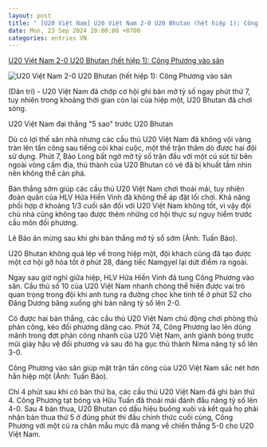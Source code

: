 ```yaml
---
layout: post
title: " [U20 Việt Nam] U20 Việt Nam 2-0 U20 Bhutan (hết hiệp 1): Công Phương vào sân"
date: Mon, 23 Sep 2024 20:00:00 +0700
categories: entries VN
---
```

[U20 Việt Nam 2-0 U20 Bhutan (hết hiệp 1): Công Phương vào sân](https://dantri.com.vn/the-thao/u20-viet-nam-2-0-u20-bhutan-het-hiep-1-cong-phuong-vao-san-20240923183716050.htm)

![U20 Việt Nam 2-0 U20 Bhutan (hết hiệp 1): Công Phương vào sân](https://cdnphoto.dantri.com.vn/d1PED9r8JKqsFZlea-Th7KtoiuA=/zoom/1200_630/2024/09/23/u20-vietnam-u20-bhutan-9-crop-1727100711434.jpeg)

(Dân trí) - U20 Việt Nam đã chớp cơ hội ghi bàn mở tỷ số ngay phút thứ 7, tuy nhiên trong khoảng thời gian còn lại của hiệp một, U20 Bhutan đã chơi sòng.

U20 Việt Nam đại thắng "5 sao" trước U20 Bhutan

Dù có lợi thế sân nhà nhưng các cầu thủ U20 Việt Nam đã không vội vàng tràn lên tấn công sau tiếng còi khai cuộc, một thế trận thăm dò được hai đội sử dụng. Phút 7, Bảo Long bất ngờ mở tỷ số trận đấu với một cú sút từ bên ngoài vòng cấm địa, thủ thành của U20 Bhutan có vẻ đã bị khuất tầm nhìn nên không thể cản phá.

Bàn thắng sớm giúp các cầu thủ U20 Việt Nam chơi thoải mái, tuy nhiên đoàn quân của HLV Hứa Hiền Vinh đã không thể áp đặt lối chơi. Khả năng phối hợp ở khoảng 1/3 cuối sân đối với U20 Việt Nam không tốt, vì vậy đội chủ nhà cũng không tạo được thêm những cơ hội thực sự nguy hiểm trước cầu môn đối phương.

Lê Bảo ăn mừng sau khi ghi bàn thắng mở tỷ số sớm (Ảnh: Tuấn Bảo).

U20 Bhutan không quá lép vế trong hiệp một, đội khách cũng đã tạo được một cơ hội gỡ hòa tốt ở phút 28, đáng tiếc Namgyel lại dứt điểm ra ngoài.

Ngay sau giờ nghỉ giữa hiệp, HLV Hứa Hiền Vinh đã tung Công Phương vào sân. Cầu thủ số 10 của U20 Việt Nam nhanh chóng thể hiện được vai trò quan trọng trong đội khi anh tung ra đường chọc khe tinh tế ở phút 52 cho Đăng Dương băng xuống ghi bàn nâng tỷ số lên 2-0.

Có được hai bàn thắng, các cầu thủ U20 Việt Nam chủ động chơi phòng thủ phản công, kéo đối phương dâng cao. Phút 74, Công Phương lao lên dũng mãnh trong đợt phản công nhanh của U20 Việt Nam, anh giành bóng trước mũi giày hậu vệ đối phương và sau đó hạ gục thủ thành Nima nâng tỷ số lên 3-0.

Công Phương vào sân giúp mặt trận tấn công của U20 Việt Nam sắc nét hơn hẳn hiệp một (Ảnh: Tuấn Bảo).

Chỉ 4 phút sau khi có bàn thứ ba, các cầu thủ U20 Việt Nam đã ghi bàn thứ 4. Công Phương tạt bóng và Hữu Tuấn đã thoải mái đánh đầu nâng tỷ số lên 4-0. Sau 4 bàn thua, U20 Bhutan có dấu hiệu buông xuôi và kết quả họ phải nhận bàn thua thứ 5 ở đúng phút thi đấu chính thức cuối cùng, Công Phương với một cú ra chân mẫu mực đã mang về chiến thắng 5-0 cho U20 Việt Nam.

